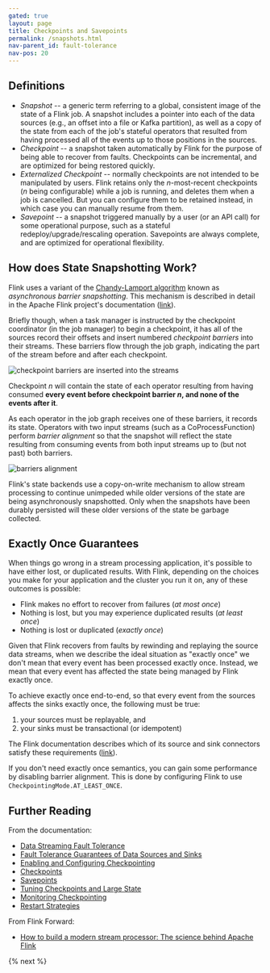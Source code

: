 ```yaml
---
gated: true
layout: page
title: Checkpoints and Savepoints
permalink: /snapshots.html
nav-parent_id: fault-tolerance
nav-pos: 20
---
```


## Definitions

* _Snapshot_ -- a generic term referring to a global, consistent image of the state of a Flink job. A snapshot includes a pointer into each of the data sources (e.g., an offset into a file or Kafka partition), as well as a copy of the state from each of the job's stateful operators that resulted from having processed all of the events up to those positions in the sources.
* _Checkpoint_ -- a snapshot taken automatically by Flink for the purpose of being able to recover from faults. Checkpoints can be incremental, and are optimized for being restored quickly.
* _Externalized Checkpoint_ -- normally checkpoints are not intended to be manipulated by users. Flink retains only the _n_-most-recent checkpoints (_n_ being configurable) while a job is running, and deletes them when a job is cancelled. But you can configure them to be retained instead, in which case you can manually resume from them.
* _Savepoint_ -- a snapshot triggered manually by a user (or an API call) for some operational purpose, such as a stateful redeploy/upgrade/rescaling operation. Savepoints are always complete, and are optimized for operational flexibility.

## How does State Snapshotting Work?

Flink uses a variant of the [Chandy-Lamport algorithm](https://en.wikipedia.org/wiki/Chandy-Lamport_algorithm) known as _asynchronous barrier snapshotting_.  This mechanism is described in detail in the Apache Flink project's documentation ([link]({{site.docs}}/internals/stream_checkpointing.html)). 

Briefly though, when a task manager is instructed by the checkpoint coordinator (in the job manager) to begin a checkpoint, it has all of the sources record their offsets and insert numbered _checkpoint barriers_ into their streams. These barriers flow through the job graph, indicating the part of the stream before and after each checkpoint. 

![checkpoint barriers are inserted into the streams]({{site.images}}/stream_barriers.svg)

Checkpoint _n_ will contain the state of each operator resulting from having consumed **every event before checkpoint barrier _n_, and none of the events after it**.

As each operator in the job graph receives one of these barriers, it records its state. Operators with two input streams (such as a CoProcessFunction) perform _barrier alignment_ so that the snapshot will reflect the state resulting from consuming events from both input streams up to (but not past) both barriers.

![barriers alignment]({{site.images}}/stream_aligning.svg)

Flink's state backends use a copy-on-write mechanism to allow stream processing to continue unimpeded while older versions of the state are being asynchronously snapshotted. Only when the snapshots have been durably persisted will these older versions of the state be garbage collected.

## Exactly Once Guarantees

When things go wrong in a stream processing application, it's possible to have either lost, or duplicated results. With Flink, depending on the choices you make for your application and the cluster you run it on, any of these outcomes is possible:

- Flink makes no effort to recover from failures (_at most once_)
- Nothing is lost, but you may experience duplicated results (_at least once_)
- Nothing is lost or duplicated (_exactly once_)

Given that Flink recovers from faults by rewinding and replaying the source data streams, when we describe the ideal situation as "exactly once" we don't mean that every event has been processed exactly once. Instead, we mean that every event has affected the state being managed by Flink exactly once. 

To achieve exactly once end-to-end, so that every event from the sources affects the sinks exactly once, the following must be true:

1. your sources must be replayable, and
2. your sinks must be transactional (or idempotent)

The Flink documentation describes which of its source and sink connectors satisfy these requirements ([link]({{site.docs}}/dev/connectors/guarantees.html)).

If you don't need exactly once semantics, you can gain some performance by disabling barrier alignment. This is done by configuring Flink to use `CheckpointingMode.AT_LEAST_ONCE`.

## Further Reading

From the documentation:

- [Data Streaming Fault Tolerance]({{site.docs}}/internals/stream_checkpointing.html)
- [Fault Tolerance Guarantees of Data Sources and Sinks]({{site.docs}}/dev/connectors/guarantees.html)
- [Enabling and Configuring Checkpointing]({{site.docs}}/dev/stream/state/checkpointing.html)
- [Checkpoints]({{site.docs}}/ops/state/checkpoints.html)
- [Savepoints]({{site.docs}}/ops/state/savepoints.html)
- [Tuning Checkpoints and Large State]({{site.docs}}/ops/state/large_state_tuning.html)
- [Monitoring Checkpointing]({{site.docs}}/monitoring/checkpoint_monitoring.html)
- [Restart Strategies]({{site.docs}}/dev/restart_strategies.html)

From Flink Forward:

- [How to build a modern stream processor: The science behind Apache Flink]({{site.ff}}/how-to-build-a-modern-stream-processor-the-science-behind-apache-flink)


{% next %}
